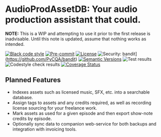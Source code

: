 # AudioProdAssetDB: Your audio production assistant that could.

**NOTE:** This is a WIP and attempting to use it prior to the first release is inadvisable. Until this note is updated, assume that nothing works as intended.

[![Black code style](https://img.shields.io/badge/code%20style-black-000000.svg)](https://github.com/ambv/black)
[![Pre-commit](https://img.shields.io/badge/pre--commit-enabled-brightgreen?logo=pre-commit&logoColor=white)](https://github.com/andrlik/AudProdAssetDB/blob/main/.pre-commit-config.yaml)
[![License](https://img.shields.io/github/license/andrlik/AudProdAssetDB)](https://github.com/andrlik/AudProdAssetDB/blob/main/LICENSE)
![Security: bandit](https://img.shields.io/badge/security-bandit-green.svg)](https://github.com/PyCQA/bandit)
[![Semantic Versions](https://img.shields.io/badge/%20%20%F0%9F%93%A6%F0%9F%9A%80-semantic--versions-e10079.svg)](https://github.com/andrlik/AudProdAssetDB/releases)
![Test results](https://github.com/andrlik/AudProdAssetDB/actions/workflows/ci.yml/badge.svg)
![Codestyle check results](https://github.com/andrlik/AudProdAssetDB/actions/workflows/codestyle.yml/badge.svg)
[![Coverage Status](https://coveralls.io/repos/github/andrlik/AudProdAssetDB/badge.svg?branch=main)](https://coveralls.io/github/andrlik/AudProdAssetDB?branch=main)

## Planned Features

- Indexes assets such as licensed music, SFX, etc. into a searchable database.
- Assign tags to assets and any credits required, as well as recording license sourcing for your freelance work.
- Mark assets as used for a given episode and then export show-note credits by episode.
- Optionally sync data to companion web-service for both backups and integration with invoicing tools.
